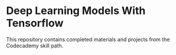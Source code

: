 # Deep Learning Models With Tensorflow
This repository contains completed materials and projects from the Codecademy skill path.
